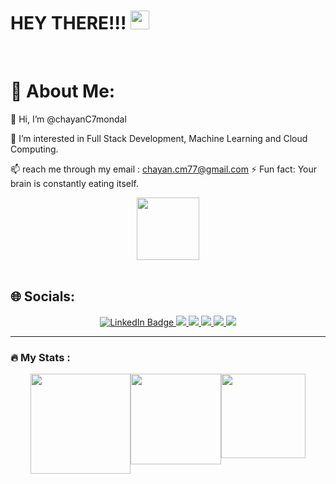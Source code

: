 <h1>
  HEY THERE!!!
  <img src="https://media.giphy.com/media/hvRJCLFzcasrR4ia7z/giphy.gif" width="30px"/>
</h1>




<br>
<h1>💫 About Me:</h1>




👋 Hi, I’m @chayanC7mondal

👀 I’m interested in Full Stack Development, Machine Learning and Cloud Computing.


📫 reach me through my email : chayan.cm77@gmail.com
⚡ Fun fact: Your brain is constantly eating itself.
<br>





<div id="header" align="center">
  <img src="https://media.giphy.com/media/M9gbBd9nbDrOTu1Mqx/giphy.gif" width="100"/>
</div>


<br>
<h2>🌐 Socials:</h2>
<div id="badges" align="center">
  <a href="https://www.linkedin.com/in/chayan-mondal-881962177/" target="_blank">
    <img src="https://img.shields.io/badge/LinkedIn-blue?style=for-the-badge&logo=linkedin&logoColor=white" alt="LinkedIn Badge"/>
  </a>
  <a href="https://www.instagram.com/chayan.mondal_?igsh=Z3RuOW1iaGg5aGFx">
   <img src=https://img.shields.io/badge/Instagram-E4405F?style=for-the-badge&logo=instagram&logoColor=white> 
  </a>
  <a href="your-twitter-URL">
    <img src=https://img.shields.io/badge/Portfolio-255E63?style=for-the-badge&logo=About.me&logoColor=white>
  </a>

   <a href="your-twitter-URL">
    <img src=https://img.shields.io/badge/Reddit-FF4500?style=for-the-badge&logo=reddit&logoColor=white>
  </a>

   <a href="https://bio.link/chayanmondal">
   <img src=https://img.shields.io/badge/bio.link-000000%7D?style=for-the-badge&logo=biolink&logoColor=white>
  </a>

<a href="https://stackoverflow.com/users/23888792/chayan-mondal">
    <img src=https://img.shields.io/badge/Stack_Overflow-FE7A16?style=for-the-badge&logo=stack-overflow&logoColor=white>
  </a> 
</div>

  ---

### :fire: My Stats :
<div style="display:flex;flex-direction:row;justify-content:center;">
 <img height="160"   src="https://streak-stats.demolab.com?user=chayanC7mondal&theme=bear&hide_border=true&border_radius=6.3)](https://git.io/streak-stats)">

 <img height="145"  src="https://github-readme-stats.vercel.app/api?username=chayanC7mondal&show_icons=true&theme=tokyonight">

 <img height="135"  src="https://github-readme-stats.vercel.app/api/top-langs/?username=chayanC7mondal&layout=compact&theme=dark">
</div>
